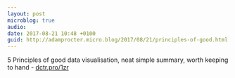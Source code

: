 ```yaml
---
layout: post
microblog: true
audio: 
date: 2017-08-21 10:48 +0100
guid: http://adamprocter.micro.blog/2017/08/21/principles-of-good.html
---
```

5 Principles of good data visualisation, neat simple summary, worth keeping to hand - [dctr.pro/1zr](http://dctr.pro/1zr) 
